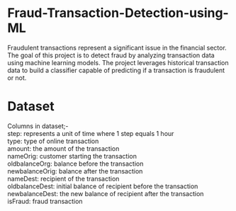 # Fraud-Transaction-Detection-using-ML
Fraudulent transactions represent a significant issue in the financial sector. The goal of this project is to detect fraud by analyzing transaction data using machine learning models. The project leverages historical transaction data to build a classifier capable of predicting if a transaction is fraudulent or not.

# Dataset
Columns in dataset;-
<br>
step: represents a unit of time where 1 step equals 1 hour
<br>
type: type of online transaction
<br>
amount: the amount of the transaction
<br>
nameOrig: customer starting the transaction<br>
oldbalanceOrg: balance before the transaction<br>
newbalanceOrig: balance after the transaction<br>
nameDest: recipient of the transaction<br>
oldbalanceDest: initial balance of recipient before the transaction<br>
newbalanceDest: the new balance of recipient after the transaction<br>
isFraud: fraud transaction<br>
